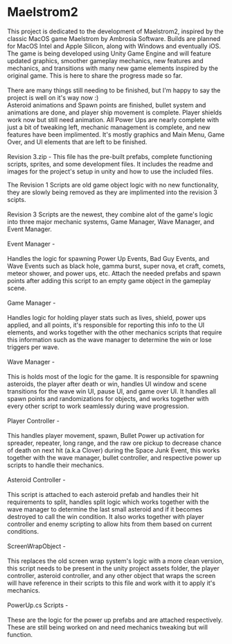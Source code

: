 # Maelstrom2

This project is dedicated to the development of Maelstrom2, inspired by the classic MacOS game Maelstrom by Ambrosia Software. 
Builds are planned for MacOS Intel and Apple Silicon, along with Windows and eventually iOS. The game is being developed using Unity Game Engine and will feature updated graphics, smoother gameplay mechanics, new features and mechanics, and transitions with many new game elements inspired by the original game. This is here to share the progress made so far.
<BR>
<BR>
There are many things still needing to be finished, but I'm happy to say the project is well on it's way now :)
<br>
Asteroid animations and Spawn points are finished, bullet system and animations are done, and player ship movement is complete. Player shields work now but still need animation. All Power Ups are nearly complete with just a bit of tweaking left, mechanic management is complete, and new features have been implimented. It's mostly graphics and Main Menu, Game Over, and UI elements that are left to be finished.
<BR>
<BR>
Revision 3.zip - This file has the pre-built prefabs, complete functioning scripts, sprites, and some development files. It includes the readme and images for the project's setup in unity and how to use the included files. 
<BR>

The Revision 1 Scripts are old game object logic with no new functionality, they are slowly being removed as they are implimented into the revision 3 scipts.
<BR><BR>
Revision 3 Scripts are the newest, they combine alot of the game's logic into three major mechanic systems, Game Manager, Wave Manager, and Event Manager.
<BR><BR>
Event Manager - 
<BR><BR>
Handles the logic for spawning Power Up Events, Bad Guy Events, and Wave Events such as black hole, gamma burst, super nova, et craft, comets, meteor shower, and power ups, etc. Attach the needed prefabs and spawn points after adding this script to an empty game object in the gameplay scene.
<BR><BR>
Game Manager - 
<BR><BR>
Handles logic for holding player stats such as lives, shield, power ups applied, and all points, it's responsible for reporting this info to the UI elements, and works together with the other mechanics scripts that require this information such as the wave manager to determine the win or lose triggers per wave.
<BR><BR>
Wave Manager - 
<BR><BR>
This is holds most of the logic for the game. It is responsible for spawning asteroids, the player after death or win, handles UI window and scene transitions for the wave win UI, pause UI, and game over UI. It handles all spawn points and randomizations for objects, and works together with every other script to work seamlessly during wave progression.
<BR><BR>
Player Controller - 
<BR><BR>
This handles player movement, spawn, Bullet Power up activation for spreader, repeater, long range, and the raw ore pickup to decrease chance of death on next hit (a.k.a Clover) during the Space Junk Event, this works together with the wave manager, bullet controller, and respective power up scripts to handle their mechanics.
<BR><BR>
Asteroid Controller - 
<BR><BR>
This script is attached to each asteroid prefab and handles their hit requirements to split, handles split logic which works together with the wave manager to determine the last small asteroid and if it becomes destroyed to call the win condition. It also works together with player controller and enemy scripting to allow hits from them based on current conditions.
<BR><BR>
ScreenWrapObject -
<BR><BR>
This replaces the old screen wrap system's logic with a more clean version, this script needs to be present in the unity project assets folder, the player controller, asteroid controller, and any other object that wraps the screen will have reference in their scripts to this file and work with it to apply it's mechanics.
<BR><BR>
PowerUp.cs Scripts - 
<BR><BR>
These are the logic for the power up prefabs and are attached respectively. These are still being worked on and need mechanics tweaking but will function.
